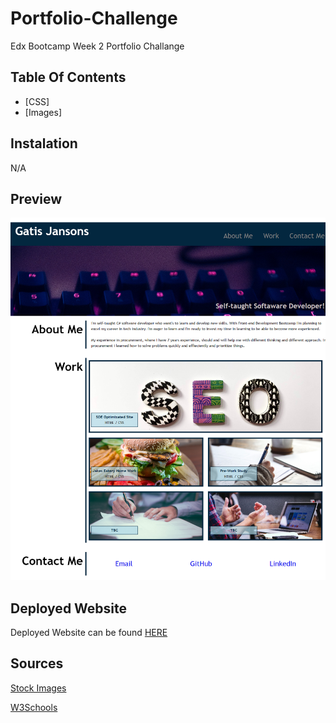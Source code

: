 # Portfolio-Challenge

Edx Bootcamp Week 2 Portfolio Challange

## Table Of Contents

- [CSS]
- [Images]

## Instalation

N/A

## Preview


![alt text](images/Screenshot.png)

## Deployed Website

Deployed Website can be found [HERE](https://rexactor.github.io/Portfolio-Challenge/)

## Sources

[Stock Images](https://unsplash.com)

[W3Schools](www.w3schools.com)
